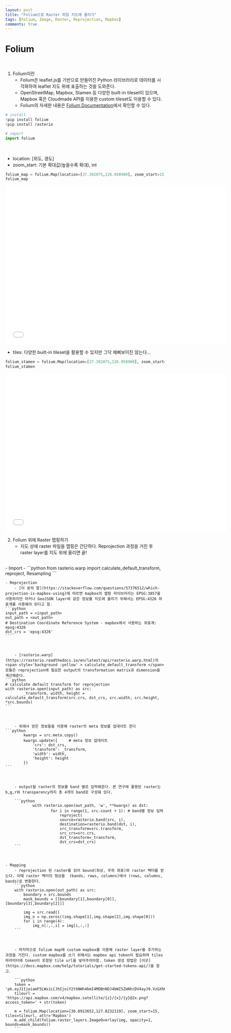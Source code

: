 ```yaml
---
layout: post
title: "Folium으로 Raster 파일 지도에 올리기"
tags: [Folium, Image, Raster, Reprojection, Mapbox]
comments: true
---
```

# Folium
<br>

1. Folium이란
    - Folium은 leaflet.js를 기반으로 만들어진 Python 라이브러리로 데이터를 시각화하여 leaflet 지도 위에 표출하는 것을 도와준다.
    - OpenStreetMap, Mapbox, Stamen 등 다양한 built-in tileset이 있으며, Mapbox 혹은 Cloudmade API를 이용한 custom tileset도 이용할 수 있다.
    - Folium의 자세한 내용은 [Folium Documentation](https://python-visualization.github.io/folium/)에서 확인할 수 있다.


```python
# install
!pip install folium
!pip install rasterio
```


```python
# import
import folium
```
<br>

- location: [위도, 경도]
- zoom_start: 기본 확대값(높을수록 확대), int

```python
folium_map = folium.Map(location=[37.392075,126.958980], zoom_start=15)
folium_map
```
<iframe src="/images/folium_map.html" width="700" height="500" frameborder="0" style="border:0" allowfullscreen></iframe>
<br>

- tiles: 다양한 built-in tileset을 활용할 수 있지만 그닥 예뻐보이진 않는다...
```python
folium_stamen = folium.Map(location=[37.392075,126.958980], zoom_start=15, tiles='Stamen Toner')
folium_stamen
```
<iframe src="/images/folium_stamen.html" width="700" height="500" frameborder="0" style="border:0" allowfullscreen></iframe>
<br>


2. Folium 위에 Raster 맵핑하기
    - 지도 상에 raster 파일을 맵핑은 간단하다. Reprojection 과정을 거친 후 raster layer를 지도 위에 올리면 끝!
<br>
    - Import  
        - 
    ```python
    from rasterio.warp import calculate_default_transform, reproject, Resampling
    ```
<br>

    
    - Reprojection
        - [이 분의 말](https://stackoverflow.com/questions/57376512/which-projection-is-mapbox-using)에 따르면 mapbox의 맵핑 라이브러리는 EPSG:3857을 사용하지만 마커나 GeoJSON layer와 같은 정보를 지도에 올리기 위해서는 EPSG:4326 좌표계를 사용해야 된다고 함.
    ```python
    input_path = <input_path>
    out_path = <out_path>
    # Destination Coordinate Reference System - mapbox에서 사용하는 좌표계: epsg:4326
    dst_crs = 'epsg:4326' 
    ```
<br>

        - [rasterio.warp](https://rasterio.readthedocs.io/en/latest/api/rasterio.warp.html)의 <span style='background :yellow' > calculate_default_transform </span> 모듈은 reprojection에 필요한 output의 transformation matrix과 dimension을 계산해준다.
    ```python
    # calculate default transform for reprojection
    with rasterio.open(input_path) as src:
            _transform, width, height = calculate_default_transform(src.crs, dst_crs, src.width, src.height, *src.bounds)
    ```      
<br>

        - 위에서 얻은 정보들을 이용해 raster의 meta 정보를 업데이트 한다 
    ```python
            kwargs = src.meta.copy() 
            kwargs.update({     # meta 정보 업데이트
                'crs': dst_crs,
                'transform': _transform,
                'width': width,
                'height': height
            })
    ```     
<br>

        - output될 raster의 정보를 band 별로 입력해준다. 본 연구에 활용된 raster는 b,g,r와 transparency까지 총 4개의 band로 구성돼 있다.
        
        ```python
                with rasterio.open(out_path, 'w', **kwargs) as dst:
                        for i in range(1, src.count + 1): # band별 정보 입력
                            reproject(
                            source=rasterio.band(src, i),
                            destination=rasterio.band(dst, i),
                            src_transform=src.transform,
                            src_crs=src.crs,
                            dst_transform=_transform,
                            dst_crs=dst_crs)  
        ```
<br>

    
    - Mapping            
        - reprojection 된 raster를 읽어 bound(좌상, 우하 좌표)와 raster 벡터를 얻는다. 이때 raster 벡터의 형상을  (bands, rows, columns)에서 (rows, columns, bands)로 변환한다.
        ```python
        with rasterio.open(out_path) as src:
            boundary = src.bounds
            mask_bounds = [[boundary[1],boundary[0]],[boundary[3],boundary[2]]]

            img = src.read()
            img_n = np.zeros((img.shape[1],img.shape[2],img.shape[0]))
            for i in range(4):
                img_n[:,:,i] = img[i,:,:]
        ```
<br>

        - 마지막으로 folium map에 custom mapbox를 이용해 raster layer를 추가하는 과정을 거친다. custom mapbox를 쓰기 위해서는 mapbox api token이 필요하며 tiles 파라미터에 token이 포함된 tile url을 넣어주어야함. token 생성 방법은 [이곳](https://docs.mapbox.com/help/tutorials/get-started-tokens-api/)을 참고.
        
        ```python
        token = 'pk.eyJ1IjoiamF5LWsiLCJhIjoiY2tkNWh4bmI4MDBnNDJ4bWI5ZmNhcDV4ayJ9.VzGXhHv2Bvi3aaL2ajBUBw'
        tileurl = 'https://api.mapbox.com/v4/mapbox.satellite/{z}/{x}/{y}@2x.png?access_token=' + str(token)

        m = folium.Map(location=[36.8913652,127.8232119], zoom_start=15, tiles=tileurl, attr='Mapbox')
        m.add_child(folium.raster_layers.ImageOverlay(img, opacity=1, bounds=mask_bounds))        
        ```

